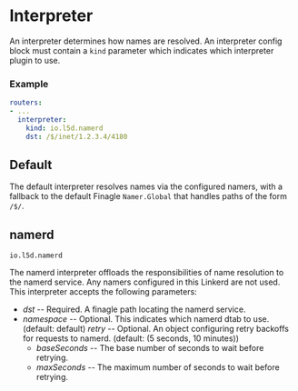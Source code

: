 # Interpreter





An interpreter determines how names are resolved.  An interpreter config block
must contain a `kind` parameter which indicates which interpreter plugin to use.

### Example

```yaml
routers:
- ...
  interpreter:
    kind: io.l5d.namerd
    dst: /$/inet/1.2.3.4/4180
```

## Default

The default interpreter resolves names via the configured
namers, with a fallback to the default Finagle
`Namer.Global` that handles paths of the form `/$/`.

## namerd

`io.l5d.namerd`

The namerd interpreter offloads the responsibilities of name resolution to the
namerd service.  Any namers configured in this Linkerd are not used.  This
interpreter accepts the following parameters:

* *dst* -- Required.  A finagle path locating the namerd service.
* *namespace* -- Optional.  This indicates which namerd dtab to use.
  (default: default)
*retry* -- Optional.  An object configuring retry backoffs for requests to
 namerd.  (default: (5 seconds, 10 minutes))
  * *baseSeconds* -- The base number of seconds to wait before retrying.
  * *maxSeconds* -- The maximum number of seconds to wait before retrying.
